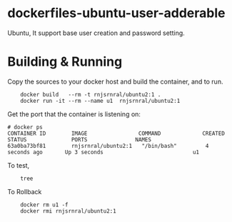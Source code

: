 # dockerfiles-ubuntu-user-adderable
Ubuntu, It support base user creation and password setting.

# Building & Running

Copy the sources to your docker host and build the container, and to run.
```
	docker build   --rm -t rnjsrnral/ubuntu2:1 .
	docker run -it --rm --name u1  rnjsrnral/ubuntu2:1
```
Get the port that the container is listening on:

```
# docker ps
CONTAINER ID        IMAGE                COMMAND             CREATED             STATUS              PORTS               NAMES
63a0ba73bf81        rnjsrnral/ubuntu2:1   "/bin/bash"         4 seconds ago       Up 3 seconds                            u1
```

To test,
```
	tree
```
To Rollback
```
    docker rm u1 -f 
    docker rmi rnjsrnral/ubuntu2:1
```
